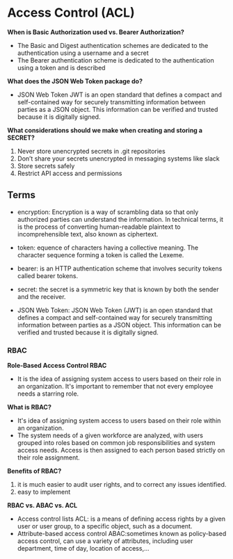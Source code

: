 # Access Control (ACL)

**When is Basic Authorization used vs. Bearer Authorization?**

- The Basic and Digest authentication schemes are dedicated to the authentication using a username and a secret
- The Bearer authentication scheme is dedicated to the authentication using a token and is described

**What does the JSON Web Token package do?**

- JSON Web Token JWT is an open standard that defines a compact and self-contained way for securely transmitting information between parties as a JSON object. This information can be verified and trusted because it is digitally signed.

**What considerations should we make when creating and storing a SECRET?**

1. Never store unencrypted secrets in .git repositories
2. Don’t share your secrets unencrypted in messaging systems like slack
3. Store secrets safely
4. Restrict API access and permissions

## Terms

- encryption: Encryption is a way of scrambling data so that only authorized parties can understand the information. In technical terms, it is the process of converting human-readable plaintext to incomprehensible text, also known as ciphertext.

- token: equence of characters having a collective meaning. The character sequence forming a token is called the Lexeme.

- bearer: is an HTTP authentication scheme that involves security tokens called bearer tokens.

- secret: the secret is a symmetric key that is known by both the sender and the receiver.

- JSON Web Token: JSON Web Token (JWT) is an open standard that defines a compact and self-contained way for securely transmitting information between parties as a JSON object. This information can be verified and trusted because it is digitally signed.

### RBAC

**Role-Based Access Control RBAC**

- It is the idea of assigning system access to users based on their role in an organization. It's important to remember that not every employee needs a starring role.

**What is RBAC?**

- It's idea of assigning system access to users based on their role within an organization.
- The system needs of a given workforce are analyzed, with users grouped into roles based on common job responsibilities and system access needs. Access is then assigned to each person based strictly on their role assignment.

**Benefits of RBAC?**

1. it is much easier to audit user rights, and to correct any issues identified.
2. easy to implement

**RBAC vs. ABAC vs. ACL**

- Access control lists ACL: is a means of defining access rights by a given user or user group, to a specific object, such as a document.
- Attribute-based access control ABAC:sometimes known as policy-based access control, can use a variety of attributes, including user department, time of day, location of access,...